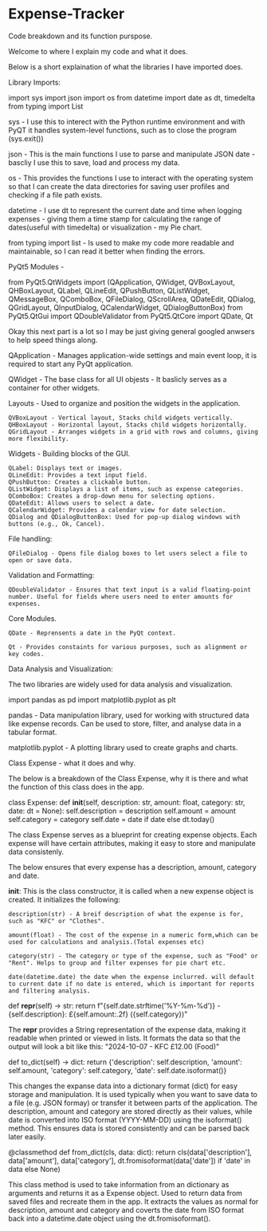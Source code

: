# Expense-Tracker

Code breakdown and its function purspose.

Welcome to where I explain my code and what it does.

Below is a short explaination of what the libraries I have imported does.

Library Imports:

import sys
import json
import os
from datetime import date as dt, timedelta
from typing import List

sys - I use this to interect with the Python runtime environment and with PyQT it handles system-level functions, such as to close the program (sys.exit())

json - This is the main functions I use to parse and manipulate JSON date - bascliy I use this to save, load and process my data.

os - This provides the functions I use to interact with the operating system so that I can create the data directories for saving user profiles and checking if a file path exists.

datetime - I use dt to represent the current date and time when logging expenses - giving them a time stamp for calculating the range of dates(useful with timedelta) or visualization - my Pie chart.

from typing import list - Is used to make my code more readable and maintainable, so I can read it better when finding the errors.

PyQt5 Modules -

from PyQt5.QtWidgets import (QApplication, QWidget, QVBoxLayout, QHBoxLayout, QLabel, QLineEdit, QPushButton, QListWidget, QMessageBox, QComboBox, QFileDialog, QScrollArea, QDateEdit, QDialog, QGridLayout, QInputDialog, QCalendarWidget, QDialogButtonBox)
from PyQt5.QtGui import QDoubleValidator
from PyQt5.QtCore import QDate, Qt

Okay this next part is a lot so I may be just giving general googled anwsers to help speed things along.

QApplication - Manages application-wide settings and main event loop, it is required to start any PyQt application.

QWidget - The base class for all UI objests - It baslicly serves as a container for other widgets.

Layouts - Used to organize and position the widgets in the application.

    QVBoxLayout - Vertical layout, Stacks child widgets vertically.
    QHBoxLayout - Horizontal layout, Stacks child widgets horizontally.
    QGridLayout - Arranges widgets in a grid with rows and columns, giving more flexibility.

Widgets - Building blocks of the GUI.

    QLabel: Displays text or images.
    QLineEdit: Provides a text input field.
    QPushButton: Creates a clickable button.
    QListWidget: Displays a list of items, such as expense categories.
    QComboBox: Creates a drop-down menu for selecting options.
    QDateEdit: Allows users to select a date.
    QCalendarWidget: Provides a calendar view for date selection.
    QDialog and QDialogButtonBox: Used for pop-up dialog windows with buttons (e.g., Ok, Cancel).

File handling:

    QFileDialog - Opens file dialog boxes to let users select a file to open or save data.

Validation and Formatting:

    QDoubleValidator - Ensures that text input is a valid floating-point number. Useful for fields where users need to enter amounts for expenses.

Core Modules.

    QDate - Reprensents a date in the PyQt context.

    Qt - Provides constaints for various purposes, such as alignment or key codes.

Data Analysis and Visualization:

The two libraries are widely used for data analysis and visualization.

import pandas as pd
import matplotlib.pyplot as plt

pandas - Data manipulation library, used for working with structured data like expense records. Can be used to store, filter, and analyse data in a tabular format.

matplotlib.pyplot - A plotting library used to create graphs and charts.

Class Expense - what it does and why.

The below is a breakdown of the Class Expense, why it is there and what the function of this class does in the app.

class Expense:
    def __init__(self, description: str, amount: float, category: str, date: dt = None):
        self.description = description
        self.amount = amount
        self.category = category
        self.date = date if date else dt.today()

The class Expense serves as a blueprint for creating expense objects. Each expense will have certain attributes, making it easy to store and manipulate data consistenly.

The below ensures that every expense has a description, amount, category and date.

__init__: This is the class constructor, it is called when a new expense object is created. It initializes the following:

    description(str) - A breif description of what the expense is for, such as "KFC" or "Clothes".

    amount(float) - The cost of the expense in a numeric form,which can be used for calculations and analysis.(Total expenses etc)

    category(str) - The category or type of the expense, such as "Food" or "Rent". Helps to group and filter expenses for pie chart etc.

    date(datetime.date) the date when the expense inclurred. will default to current date if no date is entered, which is important for reports and filtering analysis.

def __repr__(self) -> str:
    return f"{self.date.strftime('%Y-%m-%d')} - {self.description}: £{self.amount:.2f} ({self.category})"

The __repr__ provides a String representation of the expense data, making it readable when printed or viewed in lists.
It formats the data so that the output will look a bit like this: "2024-10-07 - KFC £12.00 (Food)"

def to_dict(self) -> dict:
    return {'description': self.description, 'amount': self.amount, 'category': self.category, 'date': self.date.isoformat()}

This changes the expanse data into a dictionary format (dict) for easy storage and manipulation. It is used typically when you want to save data to a file (e.g. JSON formay) or transfer it between parts of the application. The description, amount and category are stored directly as their values, while date is converted into ISO format (YYYY-MM-DD) using the isoformat() method. This ensures data is stored consistently and can be parsed back later easily.

@classmethod
def from_dict(cls, data: dict):
    return cls(data['description'], data['amount'], data['category'], dt.fromisoformat(data['date']) if 'date' in data else None)

This class method is used to take information from an dictionary as arguments and returns it as a Expense object. Used to return data from saved files and recreate them in the app. It extracts the values as normal for description, amount and category and coverts the date from ISO format back into a datetime.date object using the dt.fromisoformat().

